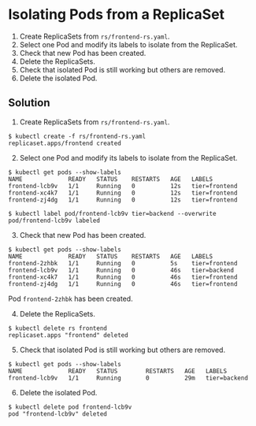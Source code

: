 
# Isolating Pods from a ReplicaSet

1. Create ReplicaSets from `rs/frontend-rs.yaml`.
2. Select one Pod and modify its labels to isolate from the ReplicaSet.
3. Check that new Pod has been created.
4. Delete the ReplicaSets.
5. Check that isolated Pod is still working but others are removed.
6. Delete the isolated Pod.

## Solution

1. Create ReplicaSets from `rs/frontend-rs.yaml`.

```console
$ kubectl create -f rs/frontend-rs.yaml
replicaset.apps/frontend created
```

2. Select one Pod and modify its labels to isolate from the ReplicaSet.

```console
$ kubectl get pods --show-labels
NAME             READY   STATUS    RESTARTS   AGE   LABELS
frontend-lcb9v   1/1     Running   0          12s   tier=frontend
frontend-xc4k7   1/1     Running   0          12s   tier=frontend
frontend-zj4dg   1/1     Running   0          12s   tier=frontend

$ kubectl label pod/frontend-lcb9v tier=backend --overwrite
pod/frontend-lcb9v labeled
```

3. Check that new Pod has been created.

```console
$ kubectl get pods --show-labels
NAME             READY   STATUS    RESTARTS   AGE   LABELS
frontend-2zhbk   1/1     Running   0          5s    tier=frontend
frontend-lcb9v   1/1     Running   0          46s   tier=backend
frontend-xc4k7   1/1     Running   0          46s   tier=frontend
frontend-zj4dg   1/1     Running   0          46s   tier=frontend
```

Pod `frontend-2zhbk` has been created.

4. Delete the ReplicaSets.

```console
$ kubectl delete rs frontend
replicaset.apps "frontend" deleted
```

5. Check that isolated Pod is still working but others are removed.

```console
$ kubectl get pods --show-labels
NAME             READY   STATUS        RESTARTS   AGE   LABELS
frontend-lcb9v   1/1     Running       0          29m   tier=backend
```

6. Delete the isolated Pod.

```console
$ kubectl delete pod frontend-lcb9v
pod "frontend-lcb9v" deleted
```
